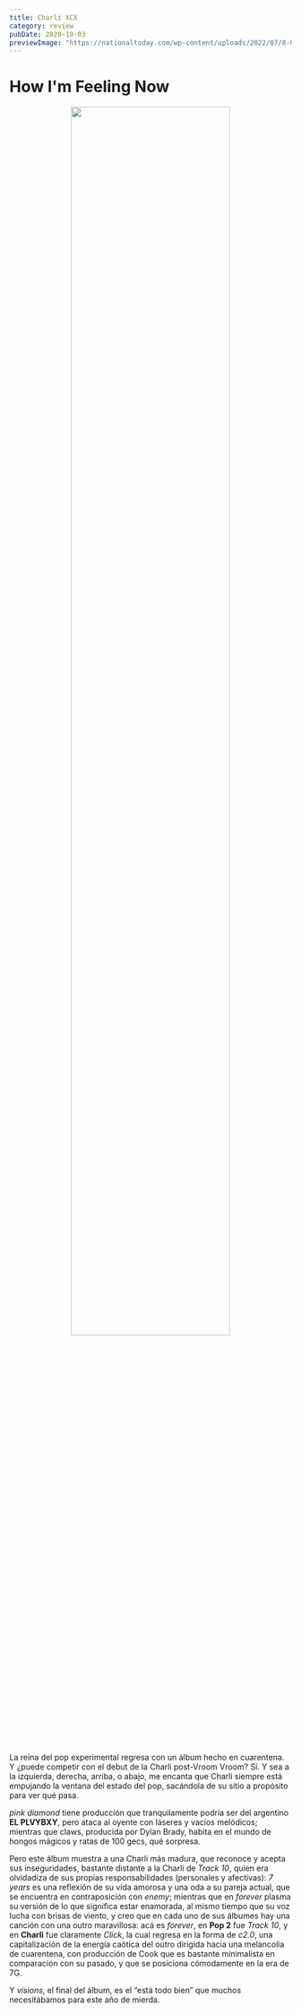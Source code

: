 ```yaml
---
title: Charli XCX
category: review
pubDate: 2020-10-03
previewImage: "https://nationaltoday.com/wp-content/uploads/2022/07/8-Charli-XCX-1200x834.jpg"
---
```


# How I'm Feeling Now

<center>
<img
style="width:75%"
src="https://e.snmc.io/i/600/w/3fd4b755f53160806c481fa6b20338b7/8189652/charli-xcx-how-im-feeling-now-Cover-Art.jpg">
</center>

La reina del pop experimental regresa con un álbum hecho en cuarentena. Y ¿puede competir con el debut de la Charli post-Vroom Vroom? Sí. Y sea a la izquierda, derecha, arriba, o abajo, me encanta que Charli siempre está empujando la ventana del estado del pop, sacándola de su sitio a propósito para ver qué pasa.

*pink diamond* tiene producción que tranquilamente podría ser del argentino **EL PLVYBXY**, pero ataca al oyente con láseres y vacíos melódicos; mientras que claws, producida por Dylan Brady, habita en el mundo de hongos mágicos y ratas de 100 gecs, qué sorpresa.

Pero este álbum muestra a una Charli más madura, que reconoce y acepta sus inseguridades, bastante distante a la Charli de *Track 10*, quien era olvidadiza de sus propias responsabilidades (personales y afectivas): *7 years* es una reflexión de su vida amorosa  y una oda a su pareja actual, que se encuentra en contraposición con *enemy*; mientras que en *forever* plasma su versión de lo que significa estar enamorada, al mismo tiempo que su voz lucha con brisas de viento, y creo que en cada uno de sus  álbumes hay una canción con una outro maravillosa: acá es *forever*, en **Pop 2** fue *Track 10*, y en **Charli** fue claramente *Click*, la cual regresa en la forma de *c2.0*, una capitalización de la energía caótica del outro dirigida hacia una melancolía de cuarentena, con producción de Cook que es bastante minimalista en comparación con su pasado, y que se posiciona cómodamente en la era de 7G.

Y *visions*, el final del álbum, es el “está todo bien” que muchos necesitábamos para este año de mierda.


